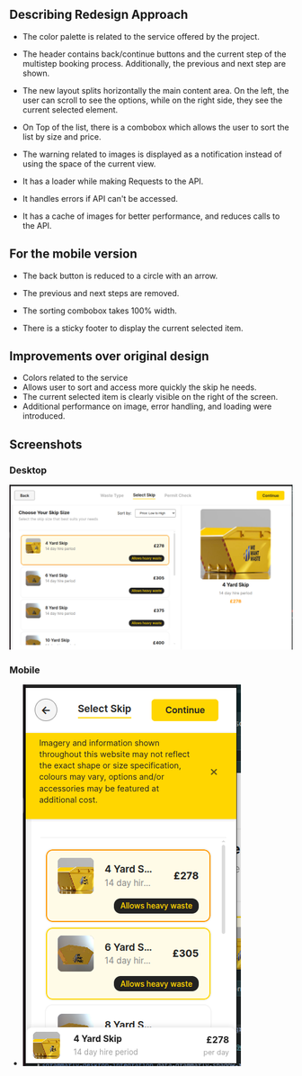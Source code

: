 
## Describing Redesign Approach
* The color palette is related to the service offered by the project.

* The header contains back/continue buttons and the current step of the multistep booking process. Additionally, the previous and next step are shown.

* The new layout splits horizontally the main content area. On the left, the user can scroll to see the options, while on the right side, they see the current selected element. 

* On Top of the list, there is a combobox which allows the user to sort the list by size and price.

* The warning related to images is displayed as a notification instead of using the space of the current view.

* It has a loader while making Requests to the API.

* It handles errors if API can't be accessed.

* It has a cache of images for better performance, and reduces calls to the API.


## For the mobile version
* The back button is reduced to a circle with an arrow.

* The previous and next steps are removed.

* The sorting combobox takes 100% width.

* There is a sticky footer to display the current selected item.

## Improvements over original design

* Colors related to the service
* Allows user to sort and access more quickly the skip he needs.
* The current selected item is clearly visible on the right of the screen.
* Additional performance on image, error handling, and loading were introduced.

## Screenshots
### Desktop
![Desktop](screenshots/desktop_view.png)

### Mobile
* ![Mobile](screenshots/mobile_view.png)
